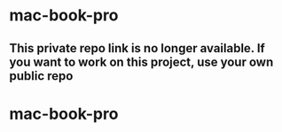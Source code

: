 # mac-book-pro

## This private repo link is no longer available. If you want to work on this project, use your own public repo
# mac-book-pro
